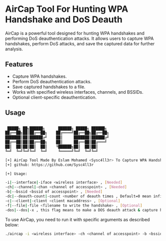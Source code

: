 # AirCap Tool For Hunting WPA Handshake and DoS Deauth

AirCap is a powerful tool designed for hunting WPA handshakes and performing DoS deauthentication attacks. It allows users to capture WPA handshakes, perform DoS attacks, and save the captured data for further analysis.

## Features

- Capture WPA handshakes.
- Perform DoS deauthentication attacks.
- Save captured handshakes to a file.
- Works with specified wireless interfaces, channels, and BSSIDs.
- Optional client-specific deauthentication.

## Usage

```sh

 █████╗ ██╗██████╗      ██████╗ █████╗ ██████╗
██╔══██╗██║██╔══██╗    ██╔════╝██╔══██╗██╔══██╗
███████║██║██████╔╝    ██║     ███████║██████╔╝
██╔══██║██║██╔══██╗    ██║     ██╔══██║██╔═══╝
██║  ██║██║██║  ██║    ╚██████╗██║  ██║██║
╚═╝  ╚═╝╚═╝╚═╝  ╚═╝     ╚═════╝╚═╝  ╚═╝╚═╝

[+] AirCap Tool Made By Eslam Mohamed <Sysc4ll3r> To Capture WPA Handshake and PMKID
[+] github: https://github.com/Sysc4ll3r

[+] Usage:

-i|--interface|-iface <wireless interface> , [Needed]
-ch|--channel|-chan <channel of accesspoint> , [Needed]
-b|--bssid <bssid of accesspoint> , [Needed]
-dc|--deauth-count|-count <number of deauth times , Default=0 mean infinity > , [Optional]
-c|--client|-client <client macaddress> , [Optional]
-f|--file|-file <filename to write the handshake> , [Optional]
-dos|--dos|-x , this flag means to make a DOS deauth attack & capture handshake  [Optional]
```


To use AirCap, you need to run it with specific arguments as described below:

```sh
./aircap -i <wireless interface> -ch <channel of accesspoint> -b <bssid of accesspoint> [options]
```


